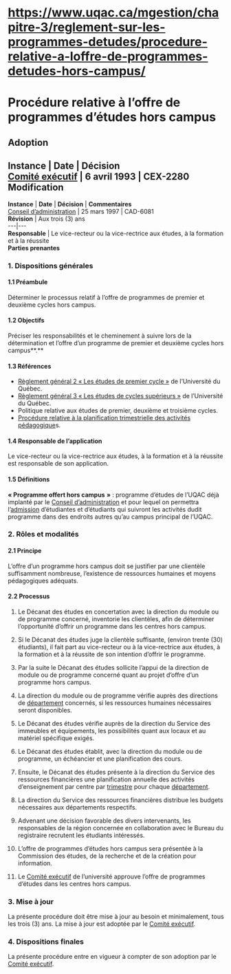 # https://www.uqac.ca/mgestion/chapitre-3/reglement-sur-les-programmes-detudes/procedure-relative-a-loffre-de-programmes-detudes-hors-campus/

# Procédure relative à l’offre de programmes d’études hors campus
**Adoption**  
---  
**Instance** | **Date** | **Décision**  
[Comité exécutif](https://www.uqac.ca/mgestion/chapitre-3/reglement-sur-les-programmes-detudes/procedure-relative-a-loffre-de-programmes-detudes-hors-campus/<https:/www.uqac.ca/mgestion/lexique/comite-executif/>) | 6 avril 1993 | CEX-2280  
**Modification**  
---  
**Instance** | **Date** | **Décision** | **Commentaires**  
[Conseil d’administration](https://www.uqac.ca/mgestion/chapitre-3/reglement-sur-les-programmes-detudes/procedure-relative-a-loffre-de-programmes-detudes-hors-campus/<https:/www.uqac.ca/mgestion/lexique/conseil-dadministration/>) | 25 mars 1997 | CAD-6081  
**Révision** | Aux trois (3) ans  
---|---  
**Responsable** | Le vice-recteur ou la vice-rectrice aux études, à la formation et à la réussite  
**Parties prenantes**  
### 1. Dispositions générales
#### 1.1 Préambule
Déterminer le processus relatif à l’offre de programmes de premier et deuxième cycles hors campus.
####  1.2 Objectifs
Préciser les responsabilités et le cheminement à suivre lors de la détermination et l’offre d’un programme de premier et deuxième cycles hors campus**.**
#### 1.3 Références
  * [Règlement général 2 « Les études de premier cycle »](https://www.uqac.ca/mgestion/chapitre-3/reglement-sur-les-programmes-detudes/procedure-relative-a-loffre-de-programmes-detudes-hors-campus/<https:/reseau.uquebec.ca/system/files/documents/reglement-general-2-uq-202306.pdf>) de l’Université du Québec.
  * [Règlement général 3 « Les études de cycles supérieurs »](https://www.uqac.ca/mgestion/chapitre-3/reglement-sur-les-programmes-detudes/procedure-relative-a-loffre-de-programmes-detudes-hors-campus/<https:/reseau.uquebec.ca/system/files/documents/reglement-general-3-uq-202306.pdf>) de l’Université du Québec.
  * Politique relative aux études de premier, deuxième et troisième cycles.
  * [Procédure relative à la planification trimestrielle des activités pédagogique](https://www.uqac.ca/mgestion/chapitre-3/reglement-sur-les-programmes-detudes/procedure-relative-a-loffre-de-programmes-detudes-hors-campus/<https:/www.uqac.ca/mgestion/chapitre-3/reglement-relatif-aux-departements-aux-unites-pedagogiques-et-au-soutien-aux-enseignants/procedure-relative-a-la-planification-trimestrielle-des-activites-denseignement/>)s.


#### 1.4 Responsable de l’application
Le vice-recteur ou la vice-rectrice aux études, à la formation et à la réussite est responsable de son application.
#### 1.5 Définitions
**« Programme offert hors campus** **»** : programme d’études de l’UQAC déjà implanté par le [Conseil d’administration](https://www.uqac.ca/mgestion/chapitre-3/reglement-sur-les-programmes-detudes/procedure-relative-a-loffre-de-programmes-detudes-hors-campus/<https:/www.uqac.ca/mgestion/lexique/conseil-dadministration/>) et pour lequel on permettra l’[admission](https://www.uqac.ca/mgestion/chapitre-3/reglement-sur-les-programmes-detudes/procedure-relative-a-loffre-de-programmes-detudes-hors-campus/<https:/www.uqac.ca/mgestion/lexique/admission/>) d’étudiantes et d’étudiants qui suivront les activités dudit programme dans des endroits autres qu’au campus principal de l’UQAC.
### 2. Rôles et modalités
#### 2.1 Principe
L’offre d’un programme hors campus doit se justifier par une clientèle suffisamment nombreuse, l’existence de ressources humaines et moyens pédagogiques adéquats.
#### 2.2 Processus
  1. Le Décanat des études en concertation avec la direction du module ou de programme concerné, inventorie les clientèles, afin de déterminer l’opportunité d’offrir un programme dans les centres hors campus.


  1. Si le Décanat des études juge la clientèle suffisante, (environ trente (30) étudiants), il fait part au vice-recteur ou à la vice-rectrice aux études, à la formation et à la réussite de son intention d’offrir le programme.


  1. Par la suite le Décanat des études sollicite l’appui de la direction de module ou de programme concerné quant au projet d’offre d’un programme hors campus.


  1. La direction du module ou de programme vérifie auprès des directions de [département](https://www.uqac.ca/mgestion/chapitre-3/reglement-sur-les-programmes-detudes/procedure-relative-a-loffre-de-programmes-detudes-hors-campus/<https:/www.uqac.ca/mgestion/lexique/departement/>) concernés, si les ressources humaines nécessaires seront disponibles.


  1. Le Décanat des études vérifie auprès de la direction du Service des immeubles et équipements, les possibilités quant aux locaux et au matériel spécifique exigés.


  1. Le Décanat des études établit, avec la direction du module ou de programme, un échéancier et une planification des cours.


  1. Ensuite, le Décanat des études présente à la direction du Service des ressources financières une planification annuelle des activités d’enseignement par centre par [trimestre](https://www.uqac.ca/mgestion/chapitre-3/reglement-sur-les-programmes-detudes/procedure-relative-a-loffre-de-programmes-detudes-hors-campus/<https:/www.uqac.ca/mgestion/lexique/trimestre/>) pour chaque [département](https://www.uqac.ca/mgestion/chapitre-3/reglement-sur-les-programmes-detudes/procedure-relative-a-loffre-de-programmes-detudes-hors-campus/<https:/www.uqac.ca/mgestion/lexique/departement/>).


  1. La direction du Service des ressources financières distribue les budgets nécessaires aux départements respectifs.


  1. Advenant une décision favorable des divers intervenants, les responsables de la région concernée en collaboration avec le Bureau du registraire recrutent les étudiants intéressés.


  1. L’offre de programmes d’études hors campus sera présentée à la Commission des études, de la recherche et de la création pour information.


  1. Le [Comité exécutif](https://www.uqac.ca/mgestion/chapitre-3/reglement-sur-les-programmes-detudes/procedure-relative-a-loffre-de-programmes-detudes-hors-campus/<https:/www.uqac.ca/mgestion/lexique/comite-executif/>) de l’université approuve l’offre de programmes d’études dans les centres hors campus.


### 3. Mise à jour
La présente procédure doit être mise à jour au besoin et minimalement, tous les trois (3) ans. La mise à jour est adoptée par le [Comité exécutif](https://www.uqac.ca/mgestion/chapitre-3/reglement-sur-les-programmes-detudes/procedure-relative-a-loffre-de-programmes-detudes-hors-campus/<https:/www.uqac.ca/mgestion/lexique/comite-executif/>).
### 4. Dispositions finales
La présente procédure entre en vigueur à compter de son adoption par le [Comité exécutif](https://www.uqac.ca/mgestion/chapitre-3/reglement-sur-les-programmes-detudes/procedure-relative-a-loffre-de-programmes-detudes-hors-campus/<https:/www.uqac.ca/mgestion/lexique/comite-executif/>).
